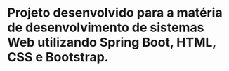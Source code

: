 # Projeto desenvolvido para a matéria de desenvolvimento de sistemas Web utilizando Spring Boot, HTML, CSS e Bootstrap.
